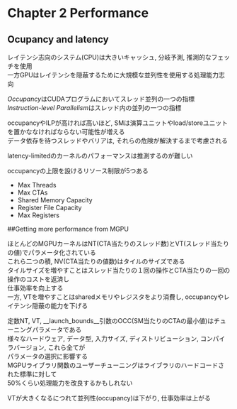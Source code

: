# Chapter 2 Performance

## Ocupancy and latency

レイテンシ志向のシステム(CPU)は大きいキャッシュ, 分岐予測, 推測的なフェッチを使用  
一方GPUはレイテンシを隠蔽するために大規模な並列性を使用する処理能力志向  
  
*Occupancy*はCUDAプログラムにおいてスレッド並列の一つの指標  
*Instruction-level Parallelism*はスレッド内の並列の一つの指標  
  
occupancyやILPが高ければ高いほど, SMは演算ユニットやload/storeユニットを置かななければならない可能性が増える  
データ依存を待つスレッドやバリアは, それらの危険が解決するまで考慮される  
  
latency-limitedのカーネルのパフォーマンスは推測するのが難しい
  
occupancyの上限を設けるリソース制限が5つある
* Max Threads
* Max CTAs
* Shared Memory Capacity
* Register File Capacity
* Max Registers

##Getting more performance from MGPU

ほとんどのMGPUカーネルはNT(CTA当たりのスレッド数)とVT(スレッド当たりの値)でパラメータ化されている  
これら二つの積, NV(CTA当たりの値数)はタイルのサイズである  
タイルサイズを増やすことはスレッド当たりの１回の操作とCTA当たりの一回の操作のコストを返済し  
仕事効率を向上する  
一方, VTを増やすことはsharedメモリやレジスタをより消費し, occupancyやレイテンシ隠蔽の能力を下げる  
  
定数NT, VT, __launch_bounds__引数のOCC(SM当たりのCTAの最小値)はチューニングパラメータである  
様々なハードウェア, データ型, 入力サイズ, ディストリビューション, コンパイラバージョン, これら全てが  
パラメータの選択に影響する  
MGPUライブラリ関数のユーザーチューニングはライブラリのハードコードされた標準に対して  
50%くらい処理能力を改良するかもしれない  
  
VTが大きくなるにつれて並列性(occupancy)は下がり, 仕事効率は上がる  
